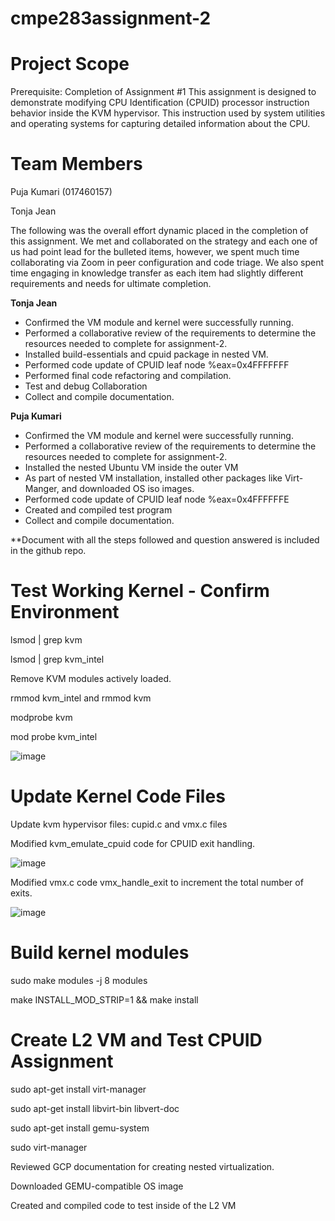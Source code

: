 # cmpe283assignment-2

# Project Scope

Prerequisite:  Completion of Assignment #1
This assignment is designed to demonstrate modifying CPU Identification (CPUID) processor instruction behavior inside the KVM hypervisor.   This instruction used by system utilities and operating systems for capturing detailed information about the CPU.

# Team Members
Puja Kumari (017460157)

Tonja Jean

The following was the overall effort dynamic placed in the completion of this assignment.  We met and collaborated on the strategy and each one of us had point lead for the bulleted items, however, we spent much time collaborating via Zoom in peer configuration and code triage.  We also spent time engaging in knowledge transfer as each item had slightly different requirements and needs for ultimate completion.

**Tonja Jean**
* Confirmed the VM module and kernel were successfully running.  
* Performed a collaborative review of the requirements to determine the resources needed to complete for assignment-2.
* Installed build-essentials and cpuid package in nested VM.
* Performed code update of CPUID leaf node %eax=0x4FFFFFFF
* Performed final code refactoring and compilation.
* Test and debug Collaboration
* Collect and compile documentation.

**Puja Kumari**
* Confirmed the VM module and kernel were successfully running.  
* Performed a collaborative review of the requirements to determine the resources needed to complete for assignment-2.
*	Installed the nested Ubuntu VM inside the outer VM
* As part of nested VM installation, installed other packages like Virt-Manger, and downloaded OS iso
images.
* Performed code update of CPUID leaf node %eax=0x4FFFFFFE
* Created and compiled test program
* Collect and compile documentation.

**Document with all the steps followed and question answered is included in the github repo.


# Test Working Kernel - Confirm Environment

lsmod | grep kvm

lsmod | grep kvm_intel

Remove KVM modules actively loaded.

rmmod kvm_intel and rmmod kvm

modprobe kvm

mod probe kvm_intel

![image](https://github.com/tlavette/cmpe283assignment-2/assets/33330609/0d2826ab-5c87-44fe-af36-f1000ffbb1ef)



# Update Kernel Code Files
Update kvm hypervisor files:  cupid.c and vmx.c files

Modified kvm_emulate_cpuid code for CPUID exit handling. 

![image](https://github.com/tlavette/cmpe283assignment-2/assets/33330609/9d56770f-4750-48f7-870f-e771c9c5b0cd)


Modified vmx.c code vmx_handle_exit to increment the total number of exits.

![image](https://github.com/tlavette/cmpe283assignment-2/assets/33330609/a4a9f4bb-cc2c-4ba8-8cd5-40fe4e1549a9)


# Build kernel modules

sudo make modules -j 8 modules

make INSTALL_MOD_STRIP=1 && make install

# Create L2 VM and Test CPUID Assignment

sudo apt-get install virt-manager 

sudo apt-get install libvirt-bin libvert-doc

sudo apt-get install gemu-system

sudo virt-manager

Reviewed GCP documentation for creating nested virtualization.

Downloaded GEMU-compatible OS image

Created and compiled code to test inside of the L2 VM


